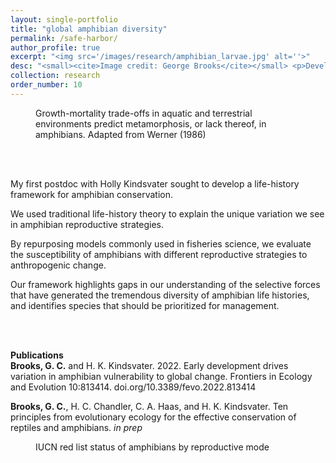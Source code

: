 ```yaml
---
layout: single-portfolio
title: "global amphibian diversity"
permalink: /safe-harbor/
author_profile: true
excerpt: "<img src='/images/research/amphibian_larvae.jpg' alt=''>"
desc: "<small><cite>Image credit: George Brooks</cite></small> <p>Developing a life-history framework to inform species assessments and prioritize conservation efforts</p>"
collection: research
order_number: 10
---
```


<figure class="align-left">
  <img src="{{ site.url }}{{ site.baseurl }}/images/research/mu_g.jpg" alt="">
  <figcaption>Growth-mortality trade-offs in aquatic and terrestrial environments predict metamorphosis, or lack thereof, in amphibians. Adapted from Werner (1986)</figcaption>
</figure> 

<br />
<br />

My first postdoc with Holly Kindsvater sought to develop a life-history framework for amphibian conservation. 

We used traditional life-history theory to explain the unique variation we see in amphibian reproductive strategies. 

By repurposing models commonly used in fisheries science, we evaluate the susceptibility of amphibians with different reproductive strategies to anthropogenic change. 

Our framework highlights gaps in our understanding of the selective forces that have generated the tremendous diversity of amphibian life histories, and identifies species that should be prioritized for management.

<br />
<br />

**Publications**\
**Brooks, G. C.** and H. K. Kindsvater. 2022. Early development drives variation in amphibian vulnerability to global change. Frontiers in Ecology and Evolution 10:813414. doi.org/10.3389/fevo.2022.813414

**Brooks, G. C.**, H. C. Chandler, C. A. Haas, and H. K. Kindsvater. Ten principles from evolutionary ecology for the effective conservation of reptiles and amphibians. _in prep_

<figure>
  <img src="{{ site.url }}{{ site.baseurl }}/images/research/safe-harbor.jpg" alt="">
  <figcaption>IUCN red list status of amphibians by reproductive mode</figcaption>
</figure> 
